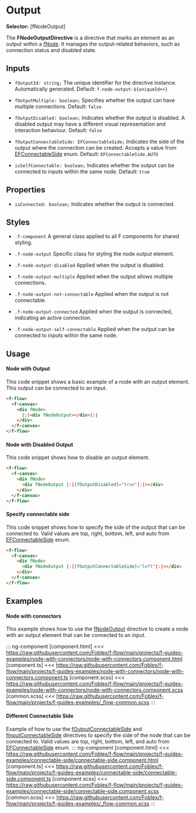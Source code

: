 ﻿# Output

**Selector:** [fNodeOutput]

The **FNodeOutputDirective** is a directive that marks an element as an output within a [fNode](f-node-directive). It manages the output-related behaviors, such as connection status and disabled state.

## Inputs

  - `fOutputId: string;` The unique identifier for the directive instance. Automatically generated. Default: `f-node-output-${uniqueId++}`

  - `fOutputMultiple: boolean;` Specifies whether the output can have multiple connections. Default: `false`

  - `fOutputDisabled: boolean;` Indicates whether the output is disabled. A disabled output may have a different visual representation and interaction behaviour. Default: `false`

  - `fOutputConnectableSide: EFConnectableSide;`  Indicates the side of the output where the connection can be created. Accepts a value from [EFConnectableSide](e-f-connectable-side) enum. Default: `EFConnectableSide.AUTO`

  - `isSelfConnectable: boolean;` Indicates whether the output can be connected to inputs within the same node. Default: `true`

## Properties

 - `isConnected: boolean;` Indicates whether the output is connected.

## Styles

  - `.f-component` A general class applied to all F components for shared styling.

  - `.f-node-output` Specific class for styling the node output element.

  - `.f-node-output-disabled` Applied when the output is disabled.

  - `.f-node-output-multiple` Applied when the output allows multiple connections.

  - `.f-node-output-not-connectable` Applied when the output is not connectable.

  - `.f-node-output-connected` Applied when the output is connected, indicating an active connection.

  - `.f-node-output-self-connectable` Applied when the output can be connected to inputs within the same node.

## Usage

#### Node with Output

This code snippet shows a basic example of a node with an output element. This output can be connected to an input.

```html
<f-flow>
  <f-canvas>
    <div fNode>
      |:|<div fNodeOutput></div>|:|
    </div>
  </f-canvas>
</f-flow>
```

#### Node with Disabled Output

This code snippet shows how to disable an output element.

```html
<f-flow>
  <f-canvas>
    <div fNode>
      <div fNodeOutput |:|[fOutputDisabled]="true"|:|></div>
    </div>
  </f-canvas>
</f-flow>
```

#### Specify connectable side

This code snippet shows how to specify the side of the output that can be connected to. Valid values are top, right, bottom, left, and auto from [EFConnectableSide](e-f-connectable-side) enum.

```html
<f-flow>
  <f-canvas>
    <div fNode>
      <div fNodeOutput |:|[fOutputConnectableSide]="left"|:|></div>
    </div>
  </f-canvas>
</f-flow>
```

## Examples

#### Node with connectors

This example shows how to use the [fNodeOutput](f-node-output-directive) directive to create a node with an output element that can be connected to an input.

::: ng-component <node-with-connectors></node-with-connectors>
[component.html] <<< https://raw.githubusercontent.com/Foblex/f-flow/main/projects/f-guides-examples/node-with-connectors/node-with-connectors.component.html
[component.ts] <<< https://raw.githubusercontent.com/Foblex/f-flow/main/projects/f-guides-examples/node-with-connectors/node-with-connectors.component.ts
[component.scss] <<< https://raw.githubusercontent.com/Foblex/f-flow/main/projects/f-guides-examples/node-with-connectors/node-with-connectors.component.scss
[common.scss] <<< https://raw.githubusercontent.com/Foblex/f-flow/main/projects/f-guides-examples/_flow-common.scss
:::

#### Different Connectable Side

Example of how to use the [fOutputConnectableSide](f-node-output-directive) and [fInputConnectableSide](f-node-input-directive) directives to specify the side of the node that can be connected to. Valid values are top, right, bottom, left, and auto from [EFConnectableSide](e-f-connectable-side) enum.
::: ng-component <connectable-side></connectable-side>
[component.html] <<< https://raw.githubusercontent.com/Foblex/f-flow/main/projects/f-guides-examples/connectable-side/connectable-side.component.html
[component.ts] <<< https://raw.githubusercontent.com/Foblex/f-flow/main/projects/f-guides-examples/connectable-side/connectable-side.component.ts
[component.scss] <<< https://raw.githubusercontent.com/Foblex/f-flow/main/projects/f-guides-examples/connectable-side/connectable-side.component.scss
[common.scss] <<< https://raw.githubusercontent.com/Foblex/f-flow/main/projects/f-guides-examples/_flow-common.scss
:::
